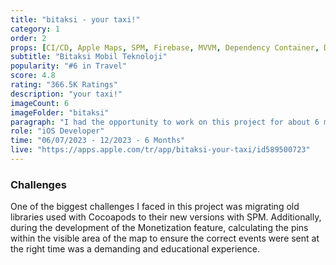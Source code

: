 ```yaml
---
title: "bitaksi - your taxi!"
category: 1
order: 2
props: [CI/CD, Apple Maps, SPM, Firebase, MVVM, Dependency Container, Deeplinking]
subtitle: "Bitaksi Mobil Teknoloji"
popularity: "#6 in Travel"
score: 4.8
rating: "366.5K Ratings"
description: "your taxi!"
imageCount: 6
imageFolder: "bitaksi"
paragraph: "I had the opportunity to work on this project for about 6 months. We were a team of approximately 40 people, including 4 iOS developers. This project significantly helped me understand complex Git workflows and CI processes. We were a dynamic team, and our code review processes were meticulous and educational."
role: "iOS Developer"
time: "06/07/2023 - 12/2023 - 6 Months"
live: "https://apps.apple.com/tr/app/bitaksi-your-taxi/id589500723"
---
```


### Challenges

One of the biggest challenges I faced in this project was migrating old libraries used with Cocoapods to their new versions with SPM. Additionally, during the development of the Monetization feature, calculating the pins within the visible area of the map to ensure the correct events were sent at the right time was a demanding and educational experience.
